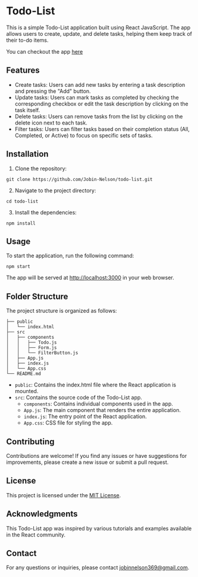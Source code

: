 # Todo-List

This is a simple Todo-List application built using React JavaScript. The app allows users to create, update, and delete tasks, helping them keep track of their to-do items.

You can checkout the app [here](https://todo-list-eight-cyan.vercel.app/)

## Features

- Create tasks: Users can add new tasks by entering a task description and pressing the "Add" button.
- Update tasks: Users can mark tasks as completed by checking the corresponding checkbox or edit the task description by clicking on the task itself.
- Delete tasks: Users can remove tasks from the list by clicking on the delete icon next to each task.
- Filter tasks: Users can filter tasks based on their completion status (All, Completed, or Active) to focus on specific sets of tasks.

## Installation

1. Clone the repository:

```
git clone https://github.com/Jobin-Nelson/todo-list.git
```

2. Navigate to the project directory:

```
cd todo-list
```

3. Install the dependencies:

```
npm install
```

## Usage

To start the application, run the following command:

```
npm start
```

The app will be served at [http://localhost:3000](http://localhost:3000) in your web browser.

## Folder Structure

The project structure is organized as follows:

```
├── public
│   └── index.html
├── src
│   ├── components
│   │   ├── Todo.js
│   │   ├── Form.js
│   │   └── FilterButton.js
│   ├── App.js
│   ├── index.js
│   └── App.css
└── README.md
```

- `public`: Contains the index.html file where the React application is mounted.
- `src`: Contains the source code of the Todo-List app.
  - `components`: Contains individual components used in the app.
  - `App.js`: The main component that renders the entire application.
  - `index.js`: The entry point of the React application.
  - `App.css`: CSS file for styling the app.

## Contributing

Contributions are welcome! If you find any issues or have suggestions for improvements, please create a new issue or submit a pull request.

## License

This project is licensed under the [MIT License](LICENSE).

## Acknowledgments

This Todo-List app was inspired by various tutorials and examples available in the React community.

## Contact

For any questions or inquiries, please contact [jobinnelson369@gmail.com](mailto:jobinnelson369@gmail.com).
